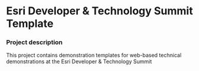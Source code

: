 # Esri Developer & Technology Summit Template

### Project description

This project contains demonstration templates for web-based technical demonstrations at the Esri Developer & Technology Summit
